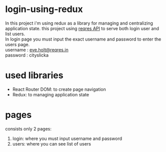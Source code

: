 # login-using-redux

In this project i'm using redux as a library for managing and centralizing application state.
this project using [reqres API](https://reqres.in/) to serve both login user and list users. <br/>
In login page you must input the exact username and password to enter the users page.<br/>
username : eve.holt@reqres.in<br/>
password : cityslicka<br/>

# used libraries
- React Router DOM: to create page navigation
- Redux: to managing application state

# pages
consists only 2 pages:
1. login: where you must input username and password
2. users: where you can see list of users
